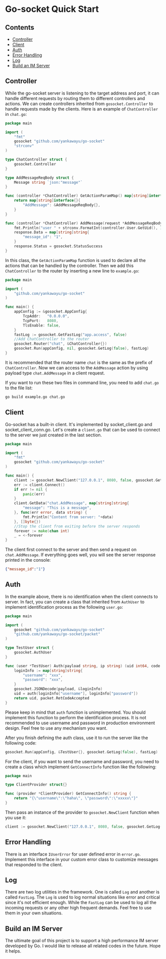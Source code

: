 # Go-socket Quick Start

## Contents
- [Controller](#controller)
- [Client](#client)
- [Auth](#auth)
- [Error Handling](#error-handling)
- [Log](#log)
- [Build an IM Server](#build-an-im-server)

## Controller
While the go-socket server is listening to the target address and port, it can handle different requests by routing them to different controllers and actions.
We can create controllers inherited from `gosocket.Controller` to handle requests made by the clients. Here is an example of `ChatController` in `chat.go`:

```go
package main

import (
	"fmt"
	gosocket "github.com/yankawayu/go-socket"
	"strconv"
)

type ChatController struct {
	gosocket.Controller
}

type AddMessageReqBody struct {
	Message string `json:"message"`
}

func (controller *ChatController) GetActionParamMap() map[string]interface{} {
	return map[string]interface{}{
		"AddMessage": &AddMessageReqBody{},
	}
}

func (controller *ChatController) AddMessage(request *AddMessageReqBody, response *gosocket.ResponseBody) {
	fmt.Println("user " + strconv.FormatInt(controller.User.GetUid(), 10) + " message received: " + request.Message)
	response.Data = map[string]string{
		"message_id": "1",
	}
	response.Status = gosocket.StatusSuccess
}
```
In this class, the `GetActionParamMap` function is used to declare all the actions that can be handled by the controller.
Then we add this `ChatController` to the router by inserting a new line to `example.go`:
```go
package main

import (
	"github.com/yankawayu/go-socket"
)

func main() {
	appConfig := &gosocket.AppConfig{
		TcpAddr:   "0.0.0.0",
		TcpPort:   8080,
		TlsEnable: false,
	}
	fastLog := gosocket.GetFastLog("app.access", false)
	//Add ChatController to the router
	gosocket.Router("chat", &ChatController{})
	gosocket.Run(appConfig, nil, gosocket.GetLog(false), fastLog)
}
```

It is recommended that the router name `chat` is the same as the prefix of `ChatController`. Now we can access to the `AddMessage` action by using payload type `chat.AddMessage` in a client request.

If you want to run these two files in command line, you need to add `chat.go` to the file list:

```sh
go build example.go chat.go
```

## Client
Go-socket has a built-in client. It's implemented by socket_client.go and socket_client_conn.go. Let's create a `client.go` that can be used to connect to the server we just created in the last section.
```go
package main

import (
	"fmt"
	gosocket "github.com/yankawayu/go-socket"
)

func main() {
	client := gosocket.NewClient("127.0.0.1", 8080, false, gosocket.GetLog(false), nil)
	err := client.Connect()
	if err != nil {
		panic(err)
	}
	client.GetData("chat.AddMessage", map[string]string{
		"message": "This is a message",
	}, func(err error, data string) {
		fmt.Println("Content from server: "+data)
	}, []byte{})
	//Stop the client from exiting before the server responds
	forever := make(chan int)
	_ = <-forever
}
```
The client first connect to the server and then send a request on `chat.AddMessage`. If everything goes well, you will see the server response printed in the console:

```json
{"message_id":"1"}
```

## Auth
In the example above, there is no identification when the client connects to server. In fact, you can create a class that inherited from `AuthUser` to implement identification process as the following `user.go`:
```go
package main

import (
	gosocket "github.com/yankawayu/go-socket"
	"github.com/yankawayu/go-socket/packet"
)

type TestUser struct {
	gosocket.AuthUser
}

func (user *TestUser) Auth(payload string, ip string) (uid int64, code packet.ReturnCode) {
	loginInfo := map[string]string{
		"username": "xxx",
		"password": "xxx",
	}
	gosocket.JSONDecode(payload, &loginInfo)
	uid = auth(loginInfo["username"], loginInfo["password"])
	return uid, packet.RetCodeAccepted
}
```
Please keep in mind that `auth` function is unimplemented. You should implement this function to perform the identification process. It is not recommended to use username and password in production environment design. Feel free to use any mechanism you want.

After you finish defining the auth class, use it to run the server like the following code:
```go
gosocket.Run(appConfig, &TestUser{}, gosocket.GetLog(false), fastLog)
```

For the client, if you want to send the username and password, you need to create a class which implement `GetConnectInfo` function like the following:
```go
package main

type ClientProvider struct{}

func (provider *ClientProvider) GetConnectInfo() string {
	return "{\"username\":\"haha\", \"password\":\"xxxxx\"}"
}
```

Then pass an instance of the provider to `gosocket.NewClient` function when you use it:
```go
client := gosocket.NewClient("127.0.0.1", 8080, false, gosocket.GetLog(false), &ClientProvider{})
```

## Error Handling
There is an interface `IUserError` for user defined error in `error.go`. Implement this interface in your custom error class to customize messages that responded to the client.

## Log
There are two log utilities in the framework. One is called `Log` and another is called `FastLog`. The `Log` is used to log normal situations like error and critical since it's not efficient enough. While the `FastLog` can be used to log all the incoming requests or any other high frequent demands. Feel free to use them in your own situations.

## Build an IM Server
The ultimate goal of this project is to support a high performance IM server developed by Go. I would like to release all related codes in the future.
Hope it helps.